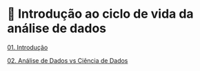 # 🚶 Introdução ao ciclo de vida da análise de dados

[01. Introdução](./01-intro/README.md)

[02. Análise de Dados vs Ciência de Dados](./02-analise-dados-vs-ciencia-de-dados/README.md)